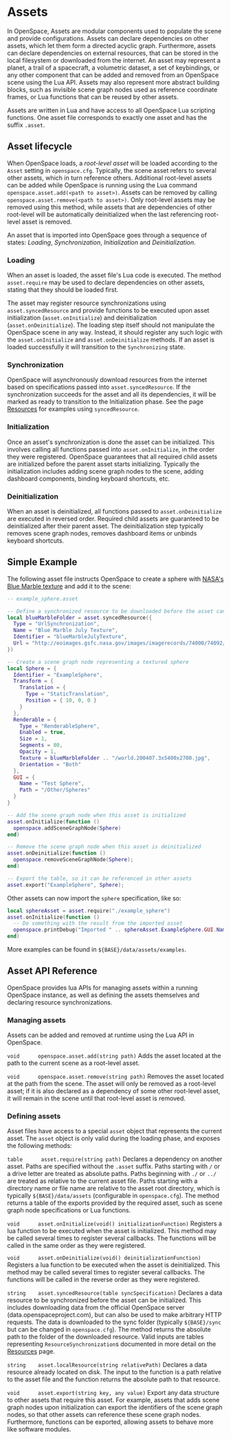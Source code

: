 # Assets
In OpenSpace, Assets are modular components used to populate the scene and provide configurations. Assets can declare dependencies on other assets, which let them form a directed acyclic graph. Furthermore, assets can declare dependencies on external resources, that can be stored in the local filesystem or downloaded from the internet. An asset may represent a planet, a trail of a spacecraft, a volumetric dataset, a set of keybindings, or any other component that can be added and removed from an OpenSpace scene using the Lua API. Assets may also represent more abstract building blocks, such as invisible scene graph nodes used as reference coordinate frames, or Lua functions that can be reused by other assets.

Assets are written in Lua and have access to all OpenSpace Lua scripting functions. One asset file corresponds to exactly one asset and has the suffix `.asset`.

## Asset lifecycle

When OpenSpace loads, a _root-level asset_ will be loaded according to the `Asset` setting in `openspace.cfg`. Typically, the scene asset refers to several other assets, which in turn reference others. Additional root-level assets can be added while OpenSpace is running using the Lua command `openspace.asset.add(<path to asset>)`. Assets can be removed by calling `openspace.asset.remove(<path to asset>)`. Only root-level assets may be removed using this method, while assets that are dependencies of other root-level will be automatically deinitialized when the last referencing root-level asset is removed.

An asset that is imported into OpenSpace goes through a sequence of states: _Loading_, _Synchronization_, _Initialization_ and _Deinitialization_.

### Loading

When an asset is loaded, the asset file's Lua code is executed. The method `asset.require` may be used to declare dependencies on other assets, stating that they should be loaded first.

The asset may register resource synchronizations using `asset.syncedResource` and provide functions to be executed upon asset initialization (`asset.onInitialize`) and deinitialization (`asset.onDeinitialize`). The loading step itself should not manipulate the OpenSpace scene in any way. Instead, it should register any such logic with the `asset.onInitialize` and `asset.onDeinitialize` methods. If an asset is loaded successfully it will transition to the `Synchronizing` state.

### Synchronization

OpenSpace will asynchronously download resources from the internet based on specifications passed into `asset.syncedResource`. If the synchronization succeeds for the asset and all its dependencies, it will be marked as ready to transition to the Initialization phase. See the page [Resources](./resources) for examples using `syncedResource`.

### Initialization

Once an asset's synchronization is done the asset can be initialized. This involves calling all functions passed into `asset.onInitialize`, in the order they were registered. OpenSpace guarantees that all required child assets are initialized before the parent asset starts initializing. Typically the initialization includes adding scene graph nodes to the scene, adding dashboard components, binding keyboard shortcuts, etc.

### Deinitialization

When an asset is deinitialized, all functions passed to `asset.onDeinitialize` are executed in reversed order. Required child assets are guaranteed to be deinitialized after their parent asset. The deinitialization step typically removes scene graph nodes, removes dashboard items or unbinds keyboard shortcuts.

## Simple Example

The following asset file instructs OpenSpace to create a sphere with [NASA's Blue Marble texture](https://visibleearth.nasa.gov/view.php?id=74092) and add it to the scene:

```lua
-- example_sphere.asset

-- Define a synchronized resource to be downloaded before the asset can be initialized
local blueMarbleFolder = asset.syncedResource({
  Type = "UrlSynchronization",
  Name = "Blue Marble July Texture",
  Identifier = "blueMarbleJulyTexture",
  Url = "http://eoimages.gsfc.nasa.gov/images/imagerecords/74000/74092/world.200407.3x5400x2700.jpg",
})

-- Create a scene graph node representing a textured sphere
local Sphere = {
  Identifier = "ExampleSphere",
  Transform = {
    Translation = {
      Type = "StaticTranslation",
      Position = { 10, 0, 0 }
    }
  },
  Renderable = {
    Type = "RenderableSphere",
    Enabled = true,
    Size = 1,
    Segments = 80,
    Opacity = 1,
    Texture = blueMarbleFolder .. "/world.200407.3x5400x2700.jpg",
    Orientation = "Both"
  },
  GUI = {
    Name = "Test Sphere",
    Path = "/Other/Spheres"
  }
}

-- Add the scene graph node when this asset is initialized
asset.onInitialize(function ()
  openspace.addSceneGraphNode(Sphere)
end)

-- Remove the scene graph node when this asset is deinitialized
asset.onDeinitialize(function ()
  openspace.removeSceneGraphNode(Sphere);
end)

-- Export the table, so it can be referenced in other assets
asset.export("ExampleSphere", Sphere);
```

Other assets can now import the `sphere` specification, like so:

```lua
local sphereAsset = asset.require("./example_sphere")
asset.onInitialize(function ()
  -- Do something with the result from the imported asset
  openspace.printDebug("Imported " .. sphereAsset.ExampleSphere.GUI.Name .. " into the scene")
end)

```

More examples can be found in `${BASE}/data/assets/examples`.

## Asset API Reference

OpenSpace provides lua APIs for managing assets within a running OpenSpace instance, as well as defining the assets themselves and declaring resource synchronizations.

### Managing assets

Assets can be added and removed at runtime using the Lua API in OpenSpace.

`void      openspace.asset.add(string path)`
Adds the asset located at the path to the current scene as a root-level asset.

`void      openspace.asset.remove(string path)`
Removes the asset located at the path from the scene. The asset will only be removed as a root-level asset; if it is also declared as a dependency of some other root-level asset, it will remain in the scene until that root-level asset is removed.

### Defining assets

Asset files have access to a special `asset` object that represents the current asset. The `asset` object is only valid during the loading phase, and exposes the following methods:

`table      asset.require(string path)`
Declares a dependency on another asset. Paths are specified without the `.asset` suffix. Paths starting with `/` or a drive letter are treated as absolute paths. Paths beginning with `./` or `../` are treated as relative to the current asset file. Paths starting with a directory name or file name are relative to the asset root directory, which is typically `${BASE}/data/assets` (configurable in `openspace.cfg`).
The method returns a table of the exports provided by the required asset, such as scene graph node specifications or Lua functions.

`void      asset.onInitialize(void() initializationFunction)`
Registers a lua function to be executed when the asset is initialized. This method may be called several times to register several callbacks. The functions will be called in the same order as they were registered.

`void      asset.onDeinitialize(void() deinitializationFunction)`
Registers a lua function to be executed when the asset is deinitialized. This method may be called several times to register several callbacks. The functions will be called in the reverse order as they were registered.

`string    asset.syncedResource(table syncSpecification)`
Declares a data resource to be synchronized before the asset can be initialized. This includes downloading data from the official OpenSpace server (data.openspaceproject.com), but can also be used to make arbitrary HTTP requests. The data is downloaded to the sync folder (typically `${BASE}/sync` but can be changed in `openspace.cfg`). The method returns the absolute path to the folder of the downloaded resource. Valid inputs are tables representing `ResourceSynchronization`s documented in more detail on the [Resources](./resources) page.

`string    asset.localResource(string relativePath)`
Declares a data resource already located on disk. The input to the function is a path relative to the asset file and the function returns the absolute path to that resource.

`void      asset.export(string key, any value)`
Export any data structure to other assets that require this asset. For example, assets that adds scene graph nodes upon initialization can export the identifiers of the scene graph nodes, so that other assets can reference these scene graph nodes. Furthermore, functions can be exported, allowing assets to behave more like software modules.
